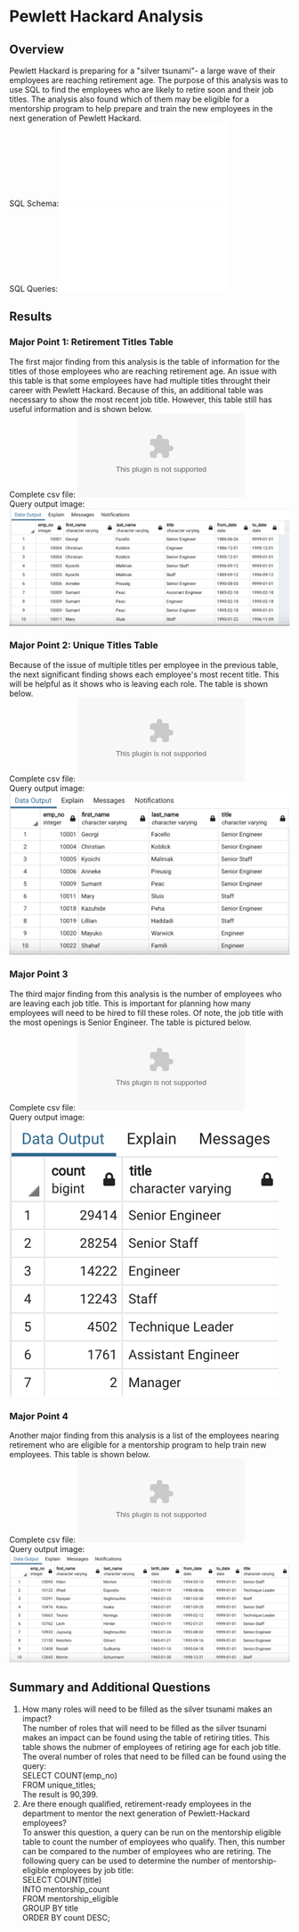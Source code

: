 # Pewlett Hackard Analysis
## Overview
Pewlett Hackard is preparing for a "silver tsunami"- a large wave of their employees are reaching retirement age. The purpose of this analysis was to use SQL to find the employees who are likely to retire soon and their job titles. The analysis also found which of them may be eligible for a mentorship program to help prepare and train the new employees in the next generation of Pewlett Hackard.  
SQL Schema: ![schema](Queries/schema.sql)    
SQL Queries: ![queries](Queries/Employee_Database_Challenge.sql)  
## Results
### Major Point 1: Retirement Titles Table
The first major finding from this analysis is the table of information for the titles of those employees who are reaching retirement age. An issue with this table is that some employees have had multiple titles throught their career with Pewlett Hackard. Because of this, an additional table was necessary to show the most recent job title. However, this table still has useful information and is shown below.  
Complete csv file: ![reitirement_titles](Data/reitirement_titles.csv)   
Query output image:  ![image](images/retirement_titles.png)  

### Major Point 2: Unique Titles Table  
Because of the issue of multiple titles per employee in the previous table, the next significant finding shows each employee's most recent title. This will be helpful as it shows who is leaving each role. The table is shown below.  
Complete csv file: ![unique_titles](Data/unique_titles.csv)  
Query output image:  ![images](images/unique_titles.png)  

### Major Point 3  
The third major finding from this analysis is the number of employees who are leaving each job title. This is important for planning how many employees will need to be hired to fill these roles. Of note, the job title with the most openings is Senior Engineer. The table is pictured below.  
Complete csv file: ![retiring_titles](Data/retiring_titles.csv)   
Query output image: ![image of retiring titles](images/retiring_titles.png)  

### Major Point 4  
Another major finding from this analysis is a list of the employees nearing retirement who are eligible for a mentorship program to help train new employees. This table is shown below.  
Complete csv file: ![mentorship_eligibility](Data/mentorship_eligibility.csv)  
Query output image:   ![images](images/mentorship_eligibility.png)   

## Summary and Additional Questions 
1. How many roles will need to be filled as the silver tsunami makes an impact?  
The number of roles that will need to be filled as the silver tsunami makes an impact can be found using the table of retiring titles. This table shows the nubmer of employees of retiring age for each job title. The overal number of roles that need to be filled can be found using the query:  
  SELECT COUNT(emp_no)  
  FROM unique_titles;  
  The result is 90,399.  
2. Are there enough qualified, retirement-ready employees in the department to mentor the next generation of Pewlett-Hackard employees?  
To answer this question, a query can be run on the mentorship eligible table to count the number of employees who qualify. Then, this number can be compared to the number of employees who are retiring. The following query can be used to determine the number of mentorship-eligible employees by job title:  
  SELECT COUNT(title)  
  INTO mentorship_count  
  FROM mentorship_eligible  
  GROUP BY title  
  ORDER BY count DESC;  
